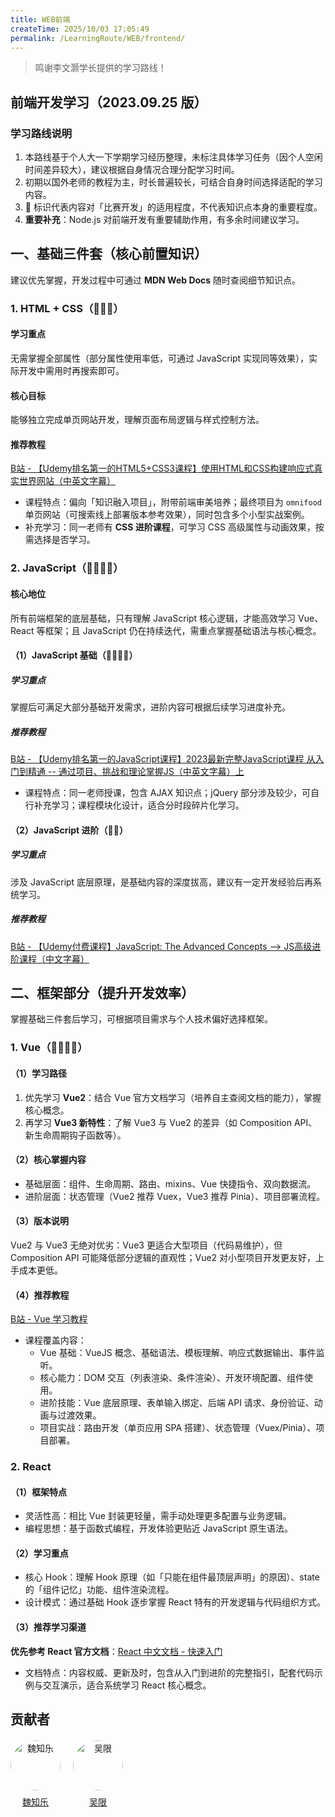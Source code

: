 ```yaml
---
title: WEB前端
createTime: 2025/10/03 17:05:49
permalink: /LearningRoute/WEB/frontend/
---
```


> 鸣谢李文灏学长提供的学习路线！


## 前端开发学习（2023.09.25 版）
### 学习路线说明
1. 本路线基于个人大一下学期学习经历整理，未标注具体学习任务（因个人空闲时间差异较大），建议根据自身情况合理分配学习时间。
2. 初期以国外老师的教程为主，时长普遍较长，可结合自身时间选择适配的学习内容。
3. 🌟 标识代表内容对「比赛开发」的适用程度，不代表知识点本身的重要程度。
4. **重要补充**：Node.js 对前端开发有重要辅助作用，有多余时间建议学习。


## 一、基础三件套（核心前置知识）
建议优先掌握，开发过程中可通过 **MDN Web Docs** 随时查阅细节知识点。

### 1. HTML + CSS（🌟🌟🌟）
#### **学习重点**
无需掌握全部属性（部分属性使用率低，可通过 JavaScript 实现同等效果），实际开发中需用时再搜索即可。

#### **核心目标**
能够独立完成单页网站开发，理解页面布局逻辑与样式控制方法。

#### **推荐教程**
[B站 - 【Udemy排名第一的HTML5+CSS3课程】使用HTML和CSS构建响应式真实世界网站（中英文字幕）](https://www.bilibili.com/video/BV1A34y1e7wL/?spm_id_from=333.999.0.0&vd_source=8c6b6aff2ab21d2569269571a7cc0218)
- 课程特点：偏向「知识融入项目」，附带前端审美培养；最终项目为 `omnifood` 单页网站（可搜索线上部署版本参考效果），同时包含多个小型实战案例。
- 补充学习：同一老师有 **CSS 进阶课程**，可学习 CSS 高级属性与动画效果，按需选择是否学习。

### 2. JavaScript（🌟🌟🌟🌟）
#### **核心地位**
所有前端框架的底层基础，只有理解 JavaScript 核心逻辑，才能高效学习 Vue、React 等框架；且 JavaScript 仍在持续迭代，需重点掌握基础语法与核心概念。

#### （1）JavaScript 基础（🌟🌟🌟🌟）
##### **学习重点**
掌握后可满足大部分基础开发需求，进阶内容可根据后续学习进度补充。

##### **推荐教程**
[B站 - 【Udemy排名第一的JavaScript课程】2023最新完整JavaScript课程 从入门到精通 -- 通过项目、挑战和理论掌握JS（中英文字幕）上](https://www.bilibili.com/video/BV1vA4y197C7/?spm_id_from=333.999.0.0&vd_source=8c6b6aff2ab21d2569269571a7cc0218)
- 课程特点：同一老师授课，包含 AJAX 知识点；jQuery 部分涉及较少，可自行补充学习；课程模块化设计，适合分时段碎片化学习。

#### （2）JavaScript 进阶（🌟🌟）
##### **学习重点**
涉及 JavaScript 底层原理，是基础内容的深度拔高，建议有一定开发经验后再系统学习。

##### **推荐教程**
[B站 - 【Udemy付费课程】JavaScript: The Advanced Concepts --> JS高级进阶课程（中文字幕）](https://www.bilibili.com/video/BV19i4y1Q7w7?p=1&vd_source=8c6b6aff2ab21d2569269571a7cc0218)


## 二、框架部分（提升开发效率）
掌握基础三件套后学习，可根据项目需求与个人技术偏好选择框架。

### 1. Vue（🌟🌟🌟🌟）
#### **（1）学习路径**
1. 优先学习 **Vue2**：结合 Vue 官方文档学习（培养自主查阅文档的能力），掌握核心概念。
2. 再学习 **Vue3 新特性**：了解 Vue3 与 Vue2 的差异（如 Composition API、新生命周期钩子函数等）。

#### **（2）核心掌握内容**
- 基础层面：组件、生命周期、路由、mixins、Vue 快捷指令、双向数据流。
- 进阶层面：状态管理（Vue2 推荐 Vuex，Vue3 推荐 Pinia）、项目部署流程。

#### **（3）版本说明**
Vue2 与 Vue3 无绝对优劣：Vue3 更适合大型项目（代码易维护），但 Composition API 可能降低部分逻辑的直观性；Vue2 对小型项目开发更友好，上手成本更低。

#### **（4）推荐教程**
[B站 - Vue 学习教程](https://www.bilibili.com/video/BV1Wr4y1n7rG/?spm_id_from=333.999.0.0)
- 课程覆盖内容：
  - Vue 基础：VueJS 概念、基础语法、模板理解、响应式数据输出、事件监听。
  - 核心能力：DOM 交互（列表渲染、条件渲染）、开发环境配置、组件使用。
  - 进阶技能：Vue 底层原理、表单输入绑定、后端 API 请求、身份验证、动画与过渡效果。
  - 项目实战：路由开发（单页应用 SPA 搭建）、状态管理（Vuex/Pinia）、项目部署。

### 2. React
#### **（1）框架特点**
- 灵活性高：相比 Vue 封装更轻量，需手动处理更多配置与业务逻辑。
- 编程思想：基于函数式编程，开发体验更贴近 JavaScript 原生语法。

#### **（2）学习重点**
- 核心 Hook：理解 Hook 原理（如「只能在组件最顶层声明」的原因）、state 的「组件记忆」功能、组件渲染流程。
- 设计模式：通过基础 Hook 逐步掌握 React 特有的开发逻辑与代码组织方式。

#### **（3）推荐学习渠道**
**优先参考 React 官方文档**：[React 中文文档 - 快速入门](https://zh-hans.react.dev/learn)
- 文档特点：内容权威、更新及时，包含从入门到进阶的完整指引，配套代码示例与交互演示，适合系统学习 React 核心概念。

## 贡献者

<div class="contributors-list" style="display: flex; gap: 20px; flex-wrap: wrap; margin-top: 20px;">
  <!-- 贡献者 1 -->
  <div style="text-align: center;">
    <img src="https://avatars.githubusercontent.com/u/94302726?v=4" alt="魏知乐" style="width: 80px; border-radius: 50%;" />
    <p style="margin-top: 8px;"><a href="https://github.com/spaceluke" target="_blank">魏知乐</a></p>
  </div>
  <!-- 贡献者 2 -->
    <div style="text-align: center;">
    <img src="https://avatars.githubusercontent.com/u/145993470?v=4" alt="吴限" style="width: 80px; border-radius: 50%;" />
    <p style="margin-top: 8px;"><a href="https://github.com/zhuningyu3" target="_blank">吴限</a></p>
  </div>
</div>